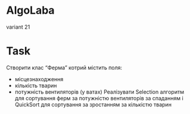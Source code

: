 # AlgoLaba

variant 21

# Task

Створити клас “Ферма” котрий містить
поля:
- місцезнаходження
- кількість тварин
- потужність вентиляторів (у ватах)
Реалізувати Selection алгоритм для сортування
ферм за потужністю вентиляторів за спаданням і
QuickSort для сортування за зростанням за
кількістю тварин
